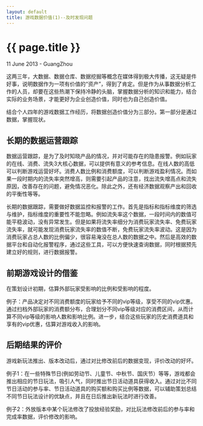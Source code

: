 ```yaml
---
layout: default
title: 游戏数据价值(1)--及时发现问题
---
```


 {{ page.title }}
================
<p class="meta">11 June 2013 - GuangZhou</p>

这两三年，大数据、数据仓库、数据挖掘等概念在媒体得到极大传播，这无疑是件好事，说明数据作为一项有价值的“资产”，得到了肯定。但是作为从事数据分析工作的人员，却要在这些热潮下保持冷静的头脑，掌握数据分析的知识和能力，结合实际的业务场景，才能更好为企业创造价值，同时也为自己创造价值。
  
结合个人四年的游戏数据工作经历，将数据创造价值分为三部分。第一部分是通过数据，掌握现状。
  
  
长期的数据运营跟踪
----------------
数据运营跟踪，是为了及时知晓产品的情况，并对可能存在的隐患报警。例如玩家的在线、消费、流失3大核心数据，可以提供有意义的参考信息。在线人数的高低可以判断游戏运营好坏。消费人数比例和消费额度，可以判断游戏盈利情况。而如果一段时期内的流失率突然增高，则需要引起产品的注意，找出流失增高点和流失原因，改善存在的问题，避免情况恶化。除此之外，还有经济数据观察产出和回收的平衡性等等。
  
  
长期的数据跟踪，需要做好数据监控和报警的工作。首先是指标和指标维度的筛选与维护，指标维度的重要性不能忽略。例如流失率这个数据，一段时间内的数值可能平稳波动，没有异常发生。但是如果将流失率细分为消费玩家流失率、免费玩家流失率，就可能发现消费玩家流失率的数值不断，免费玩家流失率波动。这是因为消费玩家占总人数的比例偏少，很容易淹没在总人数的数据之中。然后是高效的数据平台和自动化报警程序，通过这些工具，可以方便快速查询数据，同时根据预先建立好的规则，进行数据报警。
  
  
前期游戏设计的借鉴
----------------
在策划设计初期，估算外部玩家受影响的比例和受影响的程度。
  
  
例子：产品决定对不同消费额度的玩家给予不同的vip等级，享受不同的vip优惠。通过扫档外部玩家的消费额分布，合理划分不同vip等级对应的消费区间，从而计算不同vip等级的影响人数和影响比例。进一步，结合这些玩家的历史消费道具和享有的vip优惠，估算对游戏收入的影响。


后期结果的评价
----------------
游戏新玩法推出、版本改动后，通过对比修改前后的数据变现，评价改动的好坏。
  
  
例子1：在一些特殊节日(例如劳动节、儿童节、中秋节、国庆节）等等，游戏都会推出相应的节日玩法，吸引人气，同时推出节日活动道具获得收入。通过对比不同节日活动的参与率、节日活动道具的购买额和购买比例等数据，可以辅助策划总结不同节日玩法设计的优缺点，并且在日后推出新玩法时进行改善。
  
  
例子2：外放版本中某个玩法修改了投放经验奖励，对比玩法修改前后的参与率和完成率数据，评价修改的影响。




